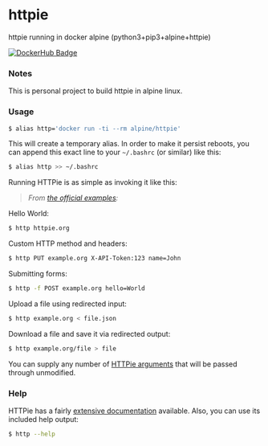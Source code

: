 # httpie
httpie running in docker alpine (python3+pip3+alpine+httpie)

[![DockerHub Badge](http://dockeri.co/image/alpine/httpie)](https://hub.docker.com/r/alpine/httpie/)


### Notes

This is personal project to build httpie in alpine linux.

### Usage

```bash
$ alias http='docker run -ti --rm alpine/httpie'
```

This will create a temporary alias. In order to make it persist reboots,
you can append this exact line to your `~/.bashrc` (or similar) like this:

```bash
$ alias http >> ~/.bashrc
```

Running HTTPie is as simple as invoking it like this:

> *From [the official examples](https://github.com/jakubroztocil/httpie#examples):*

Hello World:

```bash
$ http httpie.org
```

Custom HTTP method and headers:

```bash
$ http PUT example.org X-API-Token:123 name=John
```

Submitting forms:

```bash
$ http -f POST example.org hello=World
```

Upload a file using redirected input:

```bash
$ http example.org < file.json
```

Download a file and save it via redirected output:

```bash
$ http example.org/file > file
```

You can supply any number of [HTTPie arguments](https://github.com/jakubroztocil/httpie#readme)
that will be passed through unmodified.

### Help

HTTPie has a fairly [extensive documentation](https://github.com/jakubroztocil/httpie#readme) available.
Also, you can use its included help output:

```bash
$ http --help
```

